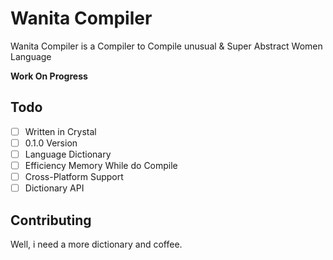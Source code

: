 # Wanita Compiler
Wanita Compiler is a Compiler to Compile unusual &amp; Super Abstract Women Language

**Work On Progress**

## Todo
 - [ ] Written in Crystal
 - [ ] 0.1.0 Version
 - [ ] Language Dictionary
 - [ ] Efficiency Memory While do Compile
 - [ ] Cross-Platform Support
 - [ ] Dictionary API
 
## Contributing

Well, i need a more dictionary and coffee.
